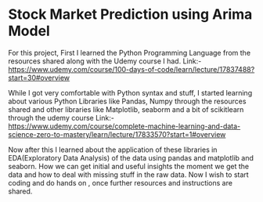# Stock Market Prediction using Arima Model
For this project, First I learned the Python Programming Language from the resources shared along with the Udemy course I had. Link:-https://www.udemy.com/course/100-days-of-code/learn/lecture/17837488?start=30#overview 

While I got very comfortable with Python syntax and stuff, I started learning about various Python Libraries like Pandas, Numpy through the resources shared and other libraries like Matplotlib, seaborm and a bit of scikitlearn through the udemy course Link:- https://www.udemy.com/course/complete-machine-learning-and-data-science-zero-to-mastery/learn/lecture/17833570?start=1#overview

Now after this I learned about the application of these libraries in EDA(Exploratory Data Analysis) of the data using pandas and matplotlib and seaborn. How we can get initial and useful insights the moment we get the data and how to deal with missing stuff in the raw data. Now I wish to start coding and do hands on , once further resources and instructions are shared.


